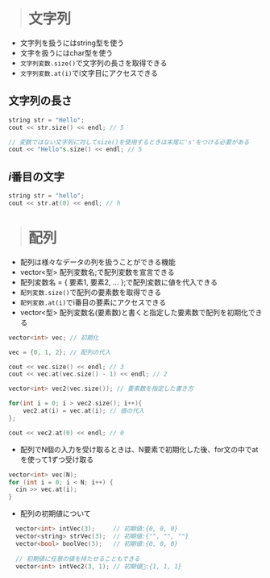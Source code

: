 > # 文字列
- 文字列を扱うにはstring型を使う
- 文字を扱うにはchar型を使う
- `文字列変数.size()`で文字列の長さを取得できる
- `文字列変数.at(i)`でi文字目にアクセスできる

## 文字列の長さ
```cpp
string str = "Hello";
cout << str.size() << endl; // 5

// 変数ではない文字列に対してsize()を使用するときは末尾に's'をつける必要がある
cout << "Hello"s.size() << endl; // 5
```

## *i*番目の文字
```cpp
string str = "hello";
cout << str.at(0) << endl; // h
```

> # 配列
- 配列は様々なデータの列を扱うことができる機能
- vector<型> 配列変数名;で配列変数を宣言できる
- 配列変数名 = { 要素1, 要素2, ... };で配列変数に値を代入できる
- `配列変数.size()`で配列の要素数を取得できる
- `配列変数.at(i)`でi番目の要素にアクセスできる
- vector<型> 配列変数名(要素数)と書くと指定した要素数で配列を初期化できる
```cpp
vector<int> vec; // 初期化

vec = {0, 1, 2}; // 配列の代入

cout << vec.size() << endl; // 3
cout << vec.at(vec.size() - 1) << endl; // 2

vector<int> vec2(vec.size()); // 要素数を指定した書き方

for(int i = 0; i > vec2.size(); i++){
    vec2.at(i) = vec.at(i); // 値の代入
};

cout << vec2.at(0) << endl; // 0
```

- 配列でN個の入力を受け取るときは、N要素で初期化した後、for文の中でatを使って1ずつ受け取る
```cpp
vector<int> vec(N);
for (int i = 0; i < N; i++) {
  cin >> vec.at(i);
}
```

- 配列の初期値について
```cpp
  vector<int> intVec(3);     // 初期値:{0, 0, 0} 
  vector<string> strVec(3);  // 初期値:{"", "", ""}
  vector<bool> boolVec(3);   // 初期値:{0, 0, 0}
  
  // 初期値に任意の値を持たせることもできる
  vector<int> intVec2(3, 1); // 初期値:{1, 1, 1} 
```